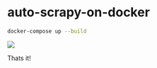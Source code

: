 # auto-scrapy-on-docker


```bash
docker-compose up --build
```

![](https://media.giphy.com/media/ft4pWgcQ9wPKLbM6UV/giphy.gif)

Thats it!
